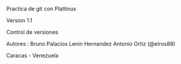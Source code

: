 Practica de git con Plattinux

Version 1.1

Control de versiones

Autores :  Bruno Palacios
           Lenin Hernandez
	   Antonio Ortiz (@elros88)

Caracas - Venezuela
